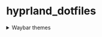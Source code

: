 # hyprland_dotfiles

 <details> 
  
  <summary> Waybar themes </summary>
       <details> 
       <summary> ‎ ‎ ‎ ‎ ‎ ‎ ‎ ‎ ‎ ‎ ‎ Here's an image, just in case: " </summary>    
       ![image](https://github.com/end-4/dots-hyprland/assets/97237370/4c3d27b4-9ac5-4e55-9cae-c5c1f497890f)
     </details>

</details>
 
 
